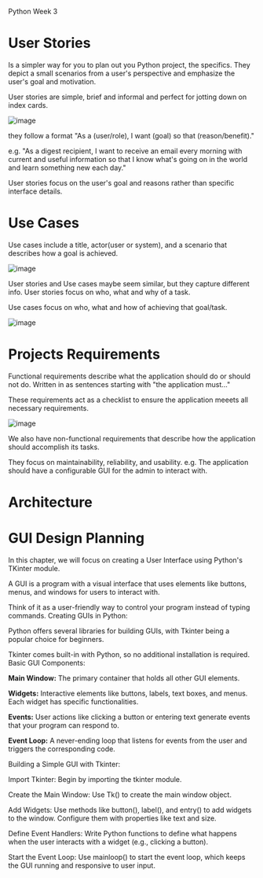 Python Week 3

# User Stories

Is a simpler way for you to plan out you Python project, the specifics. They depict a small scenarios from a user's perspective and emphasize the user's goal and motivation.

User stories are simple, brief and informal and perfect for jotting down on index cards.

![image](https://github.com/MisterWest11/Python-Week-1-4/assets/152319557/501c0336-4b4c-464b-b0fb-671ae5b7a3bd)

they follow a format "As a (user/role), I want (goal) so that (reason/benefit)."

e.g.    "As a digest recipient, I want to receive an email every morning with current and useful information so that I know what's going on in the world and learn something new each day."

User stories focus on the user's goal and reasons rather than specific interface details.

# Use Cases

Use cases include a title, actor(user or system), and a scenario that describes how a goal is achieved.

![image](https://github.com/MisterWest11/Python-Week-1-4/assets/152319557/9514c0d4-288b-425a-9152-af38b2c93859)


User stories and Use cases maybe seem similar, but they capture different info. User stories focus on who, what and why of a task. 

Use cases focus on who, what and how of achieving that goal/task.

![image](https://github.com/MisterWest11/Python-Week-1-4/assets/152319557/d79a348a-5887-4d91-9afa-6a1335f61986)


# Projects Requirements

Functional requirements describe what the application should do or should not do. Written in as sentences starting with "the application must..."

These requirements act as a checklist to ensure the application meeets all necessary requirements.

![image](https://github.com/MisterWest11/Python-Week-1-4/assets/152319557/0d5122de-f04e-451a-ad54-d90152915304)


We also have non-functional requirements that describe how the application should accomplish its tasks. 

They focus on maintainability, reliability, and usability. e.g. The application should have a configurable GUI for the admin to interact with.


# Architecture



# GUI Design Planning

In this chapter, we will focus on creating a User Interface using Python's TKinter module.

A GUI is a program with a visual interface that uses elements like buttons, menus, and windows for users to interact with.

Think of it as a user-friendly way to control your program instead of typing commands.
Creating GUIs in Python:

Python offers several libraries for building GUIs, with Tkinter being a popular choice for beginners.

Tkinter comes built-in with Python, so no additional installation is required.
Basic GUI Components:

**Main Window:** The primary container that holds all other GUI elements.

**Widgets:** Interactive elements like buttons, labels, text boxes, and menus. Each widget has specific functionalities.

**Events:** User actions like clicking a button or entering text generate events that your program can respond to.

**Event Loop:** A never-ending loop that listens for events from the user and triggers the corresponding code.

Building a Simple GUI with Tkinter:

Import Tkinter: Begin by importing the tkinter module.

Create the Main Window: Use Tk() to create the main window object.

Add Widgets: Use methods like button(), label(), and entry() to add widgets to the window. Configure them with properties like text and size.

Define Event Handlers: Write Python functions to define what happens when the user interacts with a widget (e.g., clicking a button).

Start the Event Loop: Use mainloop() to start the event loop, which keeps the GUI running and responsive to user input.
